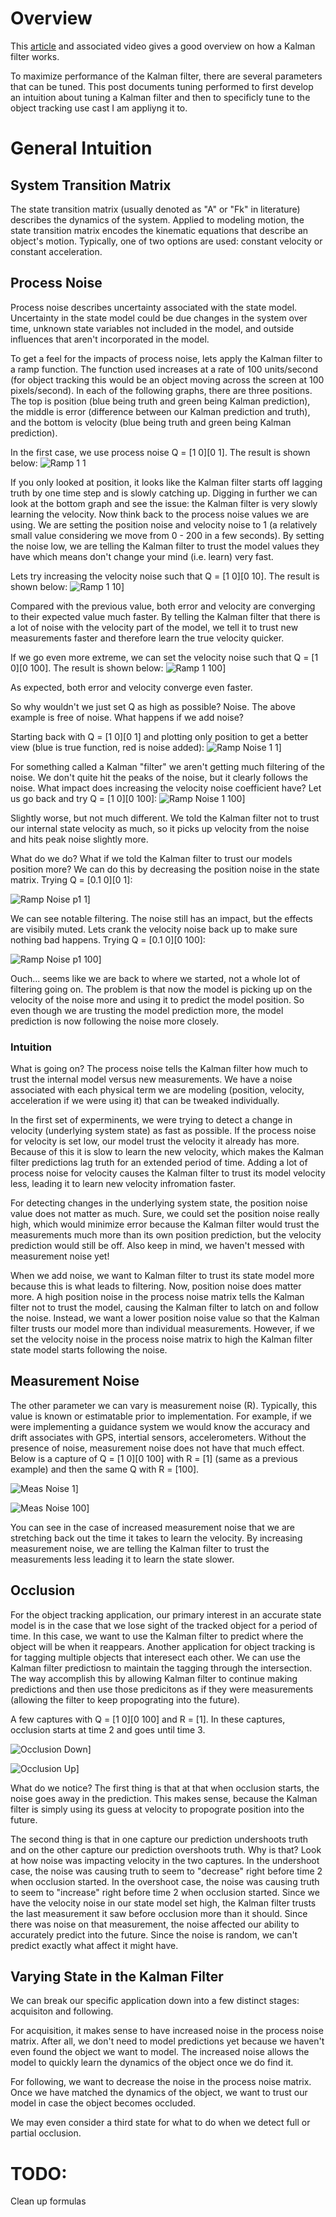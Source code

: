 # Overview

This [article](https://www.bzarg.com/p/how-a-kalman-filter-works-in-pictures/) and associated video gives a good overview on how a Kalman filter works.

To maximize performance of the Kalman filter, there are several parameters that can be tuned.  This post documents tuning performed to first develop an intuition about tuning a Kalman filter and then to specificly tune to the object tracking use cast I am appliyng it to.


# General Intuition

## System Transition Matrix
The state transition matrix (usually denoted as "A" or "Fk" in literature) describes the dynamics of the system.  Applied to modeling motion, the state transition matrix encodes the kinematic equations that describe an object's motion.  Typically, one of two options are used: constant velocity or constant acceleration.

## Process Noise
Process noise describes uncertainty associated with the state model.  Uncertainty in the state model could be due changes in the system over time, unknown state variables not included in the model, and outside influences that aren't incorporated in the model.  

To get a feel for the impacts of process noise, lets apply the Kalman filter to a ramp function.  The function used increases at a rate of 100 units/second (for object tracking this would be an object moving across the screen at 100 pixels/second). In each of the following graphs, there are three positions.  The top is position (blue being truth and green being Kalman prediction), the middle is error (difference between our Kalman prediction and truth), and the bottom is velocity (blue being truth and green being Kalman prediction).  

In the first case, we use process noise Q = [1 0][0 1].  The result is shown below:
![Ramp 1 1](https://github.com/brett-gt/KalmanObjectTracker/blob/master/Intuition/Images/Process_Noise_1_1.JPG)

If you only looked at position, it looks like the Kalman filter starts off lagging truth by one time step and is slowly catching up.  Digging in further we can look at the bottom graph and see the issue: the Kalman filter is very slowly learning the velocity.  Now think back to the process noise values we are using.  We are setting the position noise and velocity noise to 1 (a relatively small value considering we move from 0 - 200 in a few seconds). By setting the noise low, we are telling the Kalman filter to trust the model values they have which means don't change your mind (i.e. learn) very fast.  

Lets try increasing the velocity noise such that Q = [1 0][0 10].  The result is shown below:
![Ramp 1 10](https://github.com/brett-gt/KalmanObjectTracker/blob/master/Intuition/Images/Process_Noise_1_10.JPG)]

Compared with the previous value, both error and velocity are converging to their expected value much faster.  By telling the Kalman filter that there is a lot of noise with the velocity part of the model, we tell it to trust new measurements faster and therefore learn the true velocity quicker.  

If we go even more extreme, we can set the velocity noise such that Q = [1 0][0 100].  The result is shown below:
![Ramp 1 100](https://github.com/brett-gt/KalmanObjectTracker/blob/master/Intuition/Images/Process_Noise_1_100.JPG)]

As expected, both error and velocity converge even faster.  

So why wouldn't we just set Q as high as possible?  Noise.  The above example is free of noise.  What happens if we add noise?

Starting back with Q = [1 0][0 1] and plotting only position to get a better view (blue is true function, red is noise added):
![Ramp Noise 1 1](https://github.com/brett-gt/KalmanObjectTracker/blob/master/Intuition/Images/Process_Noise_1_1_w_noise.JPG)]

For something called a Kalman "filter" we aren't getting much filtering of the noise.  We don't quite hit the peaks of the noise, but it clearly follows the noise.  What impact does increasing the velocity noise coefficient have?  Let us go back and try Q = [1 0][0 100]:
![Ramp Noise 1 100](https://github.com/brett-gt/KalmanObjectTracker/blob/master/Intuition/Images/Process_Noise_1_100_w_noise.JPG)]

Slightly worse, but not much different.  We told the Kalman filter not to trust our internal state velocity as much, so it picks up velocity from the noise and hits peak noise slightly more.

What do we do?  What if we told the Kalman filter to trust our models position more?  We can do this by decreasing the position noise in the state matrix.  Trying Q = [0.1 0][0 1]:

![Ramp Noise p1 1](https://github.com/brett-gt/KalmanObjectTracker/blob/master/Intuition/Images/Process_Noise_p1_1_w_noise.JPG)]

We can see notable filtering.  The noise still has an impact, but the effects are visibily muted.  Lets crank the velocity noise back up to make sure nothing bad happens.  Trying Q = [0.1 0][0 100]:

![Ramp Noise p1 100](https://github.com/brett-gt/KalmanObjectTracker/blob/master/Intuition/Images/Process_Noise_p1_100_w_noise.JPG)]

Ouch... seems like we are back to where we started, not a whole lot of filtering going on.  The problem is that now the model is picking up on the velocity of the noise more and using it to predict the model position.  So even though we are trusting the model prediction more, the model prediction is now following the noise more closely.

### Intuition

What is going on?  The process noise tells the Kalman filter how much to trust the internal model versus new measurements.  We have a noise associated with each physical term we are modeling (position, velocity, acceleration if we were using it) that can be tweaked individually.

In the first set of experminents, we were trying to detect a change in velocity (underlying system state) as fast as possible.  If the process noise for velocity is set low, our model trust the velocity it already has more.  Because of this it is slow to learn the new velocity, which makes the Kalman filter predictions lag truth for an extended period of time.  Adding a lot of process noise for velocity causes the Kalman filter to trust its model velocity less, leading it to learn new velocity infromation faster.  

For detecting changes in the underlying system state, the position noise value does not matter as much.  Sure, we could set the position noise really high, which would minimize error because the Kalman filter would trust the measurements much more than its own position prediction, but the velocity prediction would still be off.  Also keep in mind, we haven't messed with measurement noise yet!

When we add noise, we want to Kalman filter to trust its state model more because this is what leads to filtering.  Now, position noise does matter more.  A high position noise in the process noise matrix tells the Kalman filter not to trust the  model, causing the Kalman filter to latch on and follow the noise.  Instead, we want a lower position noise value so that the Kalman filter trusts our model more than individual measurements.  However, if we set the velocity noise in the process noise matrix to high the Kalman filter state model starts following the noise.


## Measurement Noise
The other parameter we can vary is measurement noise (R).  Typically, this value is known or estimatable prior to implementation.  For example, if we were implementing a guidance system we would know the accuracy and drift associates with GPS, intertial sensors, accelerometers.  Without the presence of noise, measurement noise does not have that much effect.  Below is a capture of Q = [1 0][0 100] with R = [1] (same as a previous example) and then the same Q with R = [100].

![Meas Noise 1](https://github.com/brett-gt/KalmanObjectTracker/blob/master/Intuition/Images/Meas_Noise_1.JPG)]

![Meas Noise 100](https://github.com/brett-gt/KalmanObjectTracker/blob/master/Intuition/Images/Meas_Noise_100.JPG)]

You can see in the case of increased measurement noise that we are stretching back out the time it takes to learn the velocity.  By increasing measurement noise, we are telling the Kalman filter to trust the measurements less leading it to learn the state slower.  


## Occlusion

For the object tracking application, our primary interest in an accurate state model is in the case that we lose sight of the tracked object for a period of time.  In this case, we want to use the Kalman filter to predict where the object will be when it reappears.  Another application for object tracking is for tagging multiple objects that interesect each other.  We can use the Kalman filter predictiosn to maintain the tagging through the intersection.  The way accomplish this by allowing Kalman filter to continue making predictions and then use those predicitons as if they were measurements (allowing the filter to keep propograting into the future).

A few captures with Q = [1 0][0 100] and R = [1].  In these captures, occlusion starts at time 2 and goes until time 3.  

![Occlusion Down](https://github.com/brett-gt/KalmanObjectTracker/blob/master/Intuition/Images/Occlusion_Down.JPG)]

![Occlusion Up](https://github.com/brett-gt/KalmanObjectTracker/blob/master/Intuition/Images/Occlusion_Up.JPG)]

What do we notice?  The first thing is that at that when occlusion starts, the noise goes away in the prediction.  This makes sense, because the Kalman filter is simply using its guess at velocity to propograte position into the future.  

The second thing is that in one capture our prediction undershoots truth and on the other capture our prediction overshoots truth.  Why is that?  Look at how noise was impacting velocity in the two captures.  In the undershoot case, the noise was causing truth to seem to "decrease" right before time 2 when occlusion started.  In the overshoot case, the noise was causing truth to seem to "increase" right before time 2 when occlusion started.  Since we have the velocity noise in our state model set high, the Kalman filter trusts the last measurement it saw before occlusion more than it should.  Since there was noise on that measurement, the noise affected our ability to accurately predict into the future.  Since the noise is random, we can't predict exactly what affect it might have.  


## Varying State in the Kalman Filter

We can break our specific application down into a few distinct stages: acquisiton and following.

For acquisition, it makes sense to have increased noise in the process noise matrix.  After all, we don't need to model predictions yet because we haven't even found the object we want to model.  The increased noise allows the model to quickly learn the dynamics of the object once we do find it.  

For following, we want to decrease the noise in the process noise matrix.  Once we have matched the dynamics of the object, we want to trust our model in case the object becomes occluded.  

We may even consider a third state for what to do when we detect full or partial occlusion.


                   




# TODO:
Clean up formulas
